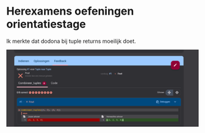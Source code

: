 # Herexamens oefeningen orientatiestage

Ik merkte dat dodona bij tuple returns moeilijk doet.

![alt text](image.png)
